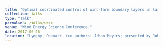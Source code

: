 ```yaml
---
title: "Optimal coordinated control of wind-farm boundary layers in large-eddy simulations: analysis of optimal induction control and progress towards practical control strategies."
collection: talks
type: "Talk"
permalink: /talks/wesc
venue: "Wind Energy Science Conference."
date: 2017-06-26
location: "Lyngby, Denmark. (co-authors: Johan Meyers; presented by Johan Meyers)"
---
```

